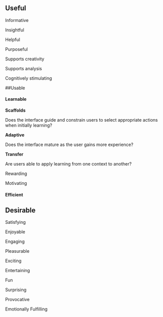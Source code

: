 


## Useful

Informative

Insightful

Helpful

Purposeful

Supports creativity

Supports analysis

Cognitively stimulating








##Usable

#### Learnable

**Scaffolds**

Does the interface guide and constrain users to select appropriate actions when initially learning?

**Adaptive**

Does the interface mature as the user gains more experience?

**Transfer**

Are users able to apply learning from one context to another?

Rewarding



Motivating



#### Efficient





## Desirable

Satisfying

Enjoyable

Engaging

Pleasurable

Exciting

Entertaining

Fun

Surprising

Provocative

Emotionally Fulfilling

